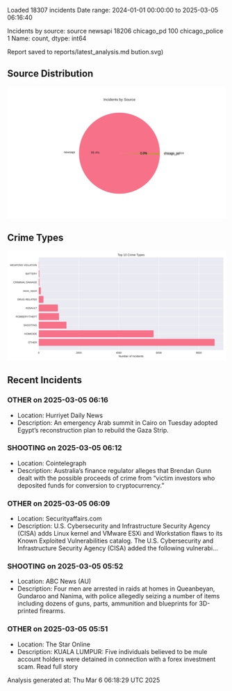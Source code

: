 
Loaded 18307 incidents
Date range: 2024-01-01 00:00:00 to 2025-03-05 06:16:40

Incidents by source:
source
newsapi           18206
chicago_pd          100
chicago_police        1
Name: count, dtype: int64

Report saved to reports/latest_analysis.md
bution.svg)

## Source Distribution
![Source Distribution](images/source_distribution.svg)

## Crime Types
![Crime Types](images/crime_types.svg)

## Recent Incidents

### OTHER on 2025-03-05 06:16
- Location: Hurriyet Daily News
- Description: An emergency Arab summit in Cairo on Tuesday adopted Egypt’s reconstruction plan to rebuild the Gaza Strip.


### SHOOTING on 2025-03-05 06:12
- Location: Cointelegraph
- Description: Australia’s finance regulator alleges that Brendan Gunn dealt with the possible proceeds of crime from “victim investors who deposited funds for conversion to cryptocurrency.”


### OTHER on 2025-03-05 06:09
- Location: Securityaffairs.com
- Description: U.S. Cybersecurity and Infrastructure Security Agency (CISA) adds Linux kernel and VMware ESXi and Workstation flaws to its Known Exploited Vulnerabilities catalog. The U.S. Cybersecurity and Infrastructure Security Agency (CISA) added the following vulnerabi…


### SHOOTING on 2025-03-05 05:52
- Location: ABC News (AU)
- Description: Four men are arrested in raids at homes in Queanbeyan, Gundaroo and Nanima, with police allegedly seizing a number of items including dozens of guns, parts, ammunition and blueprints for 3D-printed firearms.


### OTHER on 2025-03-05 05:51
- Location: The Star Online
- Description: KUALA LUMPUR: Five individuals believed to be mule account holders were detained in connection with a forex investment scam. Read full story

Analysis generated at: Thu Mar  6 06:18:29 UTC 2025
